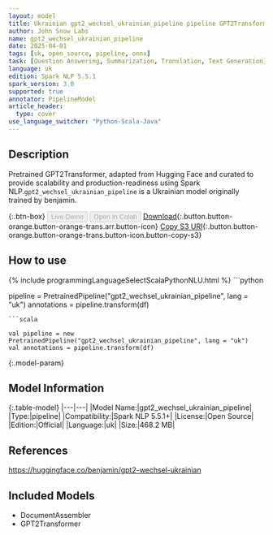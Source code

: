 ```yaml
---
layout: model
title: Ukrainian gpt2_wechsel_ukrainian_pipeline pipeline GPT2Transformer from benjamin
author: John Snow Labs
name: gpt2_wechsel_ukrainian_pipeline
date: 2025-04-01
tags: [uk, open_source, pipeline, onnx]
task: [Question Answering, Summarization, Translation, Text Generation]
language: uk
edition: Spark NLP 5.5.1
spark_version: 3.0
supported: true
annotator: PipelineModel
article_header:
  type: cover
use_language_switcher: "Python-Scala-Java"
---
```


## Description

Pretrained GPT2Transformer, adapted from Hugging Face and curated to provide scalability and production-readiness using Spark NLP.`gpt2_wechsel_ukrainian_pipeline` is a Ukrainian model originally trained by benjamin.

{:.btn-box}
<button class="button button-orange" disabled>Live Demo</button>
<button class="button button-orange" disabled>Open in Colab</button>
[Download](https://s3.amazonaws.com/auxdata.johnsnowlabs.com/public/models/gpt2_wechsel_ukrainian_pipeline_uk_5.5.1_3.0_1743472845683.zip){:.button.button-orange.button-orange-trans.arr.button-icon}
[Copy S3 URI](s3://auxdata.johnsnowlabs.com/public/models/gpt2_wechsel_ukrainian_pipeline_uk_5.5.1_3.0_1743472845683.zip){:.button.button-orange.button-orange-trans.button-icon.button-copy-s3}

## How to use



<div class="tabs-box" markdown="1">
{% include programmingLanguageSelectScalaPythonNLU.html %}
```python

pipeline = PretrainedPipeline("gpt2_wechsel_ukrainian_pipeline", lang = "uk")
annotations =  pipeline.transform(df)   

```
```scala

val pipeline = new PretrainedPipeline("gpt2_wechsel_ukrainian_pipeline", lang = "uk")
val annotations = pipeline.transform(df)

```
</div>

{:.model-param}
## Model Information

{:.table-model}
|---|---|
|Model Name:|gpt2_wechsel_ukrainian_pipeline|
|Type:|pipeline|
|Compatibility:|Spark NLP 5.5.1+|
|License:|Open Source|
|Edition:|Official|
|Language:|uk|
|Size:|468.2 MB|

## References

https://huggingface.co/benjamin/gpt2-wechsel-ukrainian

## Included Models

- DocumentAssembler
- GPT2Transformer